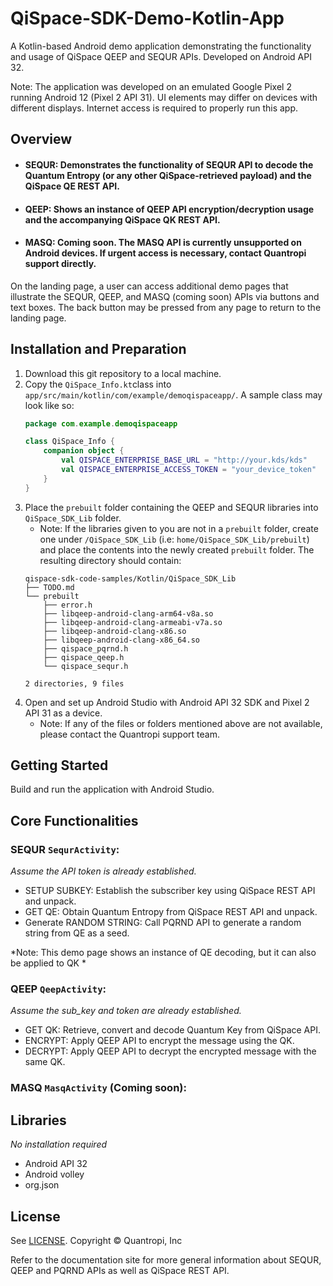# QiSpace-SDK-Demo-Kotlin-App

A Kotlin-based Android demo application demonstrating the functionality and usage of QiSpace QEEP and SEQUR APIs. Developed on Android API 32.

Note: The application was developed on an emulated Google Pixel 2 running Android 12 (Pixel 2 API 31). UI elements may differ on devices with different displays. Internet access is required to properly run this app.

## **Overview**
- #### SEQUR: Demonstrates the functionality of SEQUR API to decode the Quantum Entropy (or any other QiSpace-retrieved payload) and the QiSpace QE REST API.
- #### QEEP: Shows an instance of QEEP API encryption/decryption usage and the accompanying QiSpace QK REST API.
- #### MASQ: Coming soon. The MASQ API is currently unsupported on Android devices. If urgent access is necessary, contact Quantropi support directly.

On the landing page, a user can access additional demo pages that illustrate the SEQUR, QEEP, and MASQ (coming soon) APIs via buttons and text boxes. The back button may be pressed from any page to return to the landing page.

## **Installation and Preparation**
1. Download this git repository to a local machine.
2. Copy the `QiSpace_Info.kt`class into `app/src/main/kotlin/com/example/demoqispaceapp/`. A sample class may look like so:
    ```kotlin
    package com.example.demoqispaceapp

    class QiSpace_Info {
        companion object {
            val QISPACE_ENTERPRISE_BASE_URL = "http://your.kds/kds"
            val QISPACE_ENTERPRISE_ACCESS_TOKEN = "your_device_token"
        }
    }
    ```
3. Place the `prebuilt` folder containing the QEEP and SEQUR libraries into `QiSpace_SDK_Lib` folder.
    * Note: If the libraries given to you are not in a `prebuilt` folder, create one under `/QiSpace_SDK_Lib` (i.e: `home/QiSpace_SDK_Lib/prebuilt`) and place the contents into the newly created `prebuilt` folder. The resulting directory should contain:
    ```
    qispace-sdk-code-samples/Kotlin/QiSpace_SDK_Lib
    ├── TODO.md
    └── prebuilt
        ├── error.h
        ├── libqeep-android-clang-arm64-v8a.so
        ├── libqeep-android-clang-armeabi-v7a.so
        ├── libqeep-android-clang-x86.so
        ├── libqeep-android-clang-x86_64.so
        ├── qispace_pqrnd.h
        ├── qispace_qeep.h
        └── qispace_sequr.h

    2 directories, 9 files
    ```
4. Open and set up Android Studio with Android API 32 SDK and Pixel 2 API 31 as a device.
    * Note: If any of the files or folders mentioned above are not available, please contact the Quantropi support team.

## **Getting Started**
Build and run the application with Android Studio.

## **Core Functionalities**
### SEQUR `SequrActivity`:
_Assume the API token is already established._
- SETUP SUBKEY: Establish the subscriber key using QiSpace REST API and unpack.
- GET QE: Obtain Quantum Entropy from QiSpace REST API and unpack.
- Generate RANDOM STRING: Call PQRND API to generate a random string from QE as a seed.

*Note: This demo page shows an instance of QE decoding, but it can also be applied to QK *

### QEEP `QeepActivity`:
_Assume the sub_key and token are already established._
- GET QK: Retrieve, convert and decode Quantum Key from QiSpace API.
- ENCRYPT: Apply QEEP API to encrypt the message using the QK.
- DECRYPT: Apply QEEP API to decrypt the encrypted message with the same QK.

### MASQ `MasqActivity` (Coming soon):

## **Libraries**
*No installation required*
- Android API 32
- Android volley
- org.json

## **License**
See [LICENSE](LICENSE). Copyright © Quantropi, Inc

Refer to the documentation site for more general information about SEQUR, QEEP and PQRND APIs as well as QiSpace REST API.


